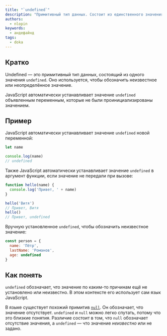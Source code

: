 ```yaml
---
title: "`undefined`"
description: "Примитивный тип данных. Состоит из единственного значения `undefined`. Обозначает, что значение не определено."
authors:
  - nlopin
keywords:
  - андефайнд
tags:
  - doka
---
```


## Кратко

Undefined — это примитивный тип данных, состоящий из одного значения `undefined`. Оно используется, чтобы обозначить неизвестное или неопределённое значение.

JavaScript автоматически устанавливает значение `undefined` объявленным переменным, которые не были проинициализированы значением.

## Пример

JavaScript автоматически устанавливает значение `undefined` новой переменной:

```js
let name

console.log(name)
// undefined
```

Также JavaScript автоматически устанавливает значение `undefined` в аргумент функции, если значение не передали при вызове:

```js
function hello(name) {
  console.log('Привет, ' + name)
}

hello('Витя')
// Привет, Витя
hello()
// Привет, undefined
```

Вручную установленное `undefined`, чтобы обозначить неизвестное значение:

```js
const person = {
  name: 'Пётр',
  lastName: 'Романов',
  age: undefined
}
```

## Как понять

`undefined` обозначает, что значение по каким-то причинам ещё не установлено или неизвестно. В этом контексте его использует сам язык JavaScript.

В языке существует похожий примитив [`null`](/js/null). Он обозначает, что значение отсутствует. `undefined` и `null` можно легко спутать, потому что это близкие понятия. Различие состоит в том, что `null` обозначает отсутствие значения, а `undefined` — что значение _неизвестно_ или не задано.
